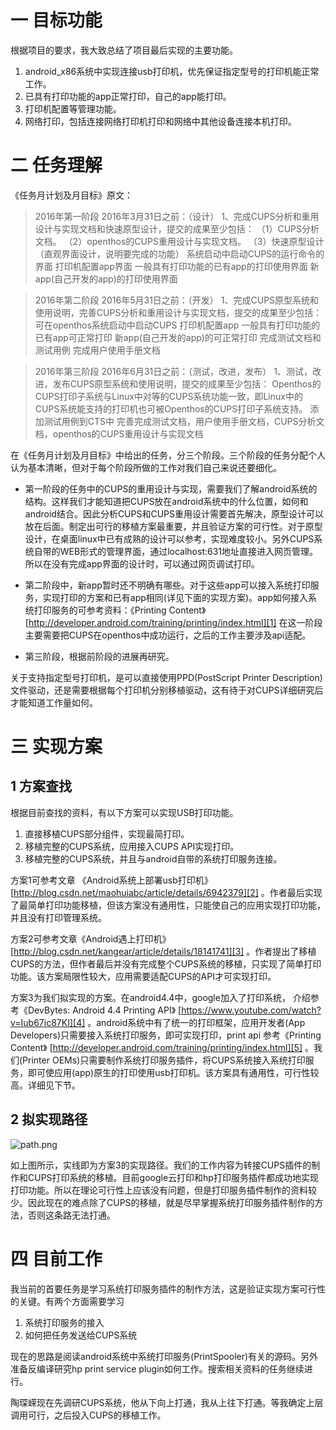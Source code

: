 # 一 目标功能

根据项目的要求，我大致总结了项目最后实现的主要功能。

1. android_x86系统中实现连接usb打印机，优先保证指定型号的打印机能正常工作。
2. 已具有打印功能的app正常打印，自己的app能打印。
3. 打印机配置等管理功能。
4. 网络打印，包括连接网络打印机打印和网络中其他设备连接本机打印。


# 二 任务理解

《任务月计划及月目标》原文：

> 2016年第一阶段    2016年3月31日之前：（设计）
1、完成CUPS分析和重用设计与实现文档和快速原型设计，提交的成果至少包括：
（1）CUPS分析文档。
（2）openthos的CUPS重用设计与实现文档。
（3）快速原型设计（直观界面设计，说明要完成的功能）
    系统启动中启动CUPS的运行命令的界面
    打印机配置app界面
    一般具有打印功能的已有app的打印使用界面
    新app(自己开发的app)的打印使用界面

> 2016年第二阶段    2016年5月31日之前：（开发）
1、完成CUPS原型系统和使用说明，完善CUPS分析和重用设计与实现文档，提交的成果至少包括：
    可在openthos系统启动中启动CUPS
    打印机配置app
    一般具有打印功能的已有app可正常打印
    新app(自己开发的app)的可正常打印
    完成测试文档和测试用例
    完成用户使用手册文档

> 2016年第三阶段    2016年6月31日之前：（测试，改进，发布）
1、测试，改进，发布CUPS原型系统和使用说明，提交的成果至少包括：
    Openthos的CUPS打印子系统与Linux中对等的CUPS系统功能一致，即Linux中的CUPS系统能支持的打印机也可被Openthos的CUPS打印子系统支持。
    添加测试用例到CTS中
    完善完成测试文档，用户使用手册文档，CUPS分析文档，openthos的CUPS重用设计与实现文档


在《任务月计划及月目标》中给出的任务，分三个阶段。三个阶段的任务分配个人认为基本清晰，但对于每个阶段所做的工作对我们自己来说还要细化。

- 第一阶段的任务中的CUPS的重用设计与实现，需要我们了解android系统的结构。这样我们才能知道把CUPS放在android系统中的什么位置，如何和android结合。因此分析CUPS和CUPS重用设计需要首先解决，原型设计可以放在后面。制定出可行的移植方案最重要，并且验证方案的可行性。对于原型设计，在桌面linux中已有成熟的设计可以参考，实现难度较小。另外CUPS系统自带的WEB形式的管理界面，通过localhost:631地址直接进入网页管理。所以在没有完成app界面的设计时，可以通过网页调试打印。


- 第二阶段中，新app暂时还不明确有哪些。对于这些app可以接入系统打印服务，实现打印的方案和已有app相同(详见下面的实现方案)。app如何接入系统打印服务的可参考资料：《Printing Content》 [http://developer.android.com/training/printing/index.html][1]
在这一阶段主要需要把CUPS在openthos中成功运行，之后的工作主要涉及api适配。

- 第三阶段，根据前阶段的进展再研究。

关于支持指定型号打印机，是可以直接使用PPD(PostScript Printer Description)文件驱动，还是需要根据每个打印机分别移植驱动，这有待于对CUPS详细研究后才能知道工作量如何。

# 三 实现方案

## 1 方案查找

根据目前查找的资料，有以下方案可以实现USB打印功能。
1. 直接移植CUPS部分组件，实现最简打印。
2. 移植完整的CUPS系统，应用接入CUPS API实现打印。
3. 移植完整的CUPS系统，并且与android自带的系统打印服务连接。

方案1可参考文章 《Android系统上部署usb打印机》 [http://blog.csdn.net/maohuiabc/article/details/6942379][2] 。作者最后实现了最简单打印功能移植，但该方案没有通用性，只能使自己的应用实现打印功能，并且没有打印管理系统。

方案2可参考文章《Android遇上打印机》 [http://blog.csdn.net/kangear/article/details/18141741][3] 。作者提出了移植CUPS的方法，但作者最后并没有完成整个CUPS系统的移植，只实现了简单打印功能。该方案局限性较大，应用需要适配CUPS的API才可实现打印。

方案3为我们拟实现的方案。在android4.4中，google加入了打印系统， 介绍参考《DevBytes: Android 4.4 Printing API》 [https://www.youtube.com/watch?v=Iub67ic87KI][4] 。android系统中有了统一的打印框架，应用开发者(App Developers)只需要接入系统打印服务，即可实现打印，print api 参考《Printing Content》 [http://developer.android.com/training/printing/index.html][5] 。我们(Printer OEMs)只需要制作系统打印服务插件，将CUPS系统接入系统打印服务，即可使应用(app)原生的打印使用usb打印机。该方案具有通用性，可行性较高。详细见下节。

## 2 拟实现路径

![path.png][6]

如上图所示，实线即为方案3的实现路径。我们的工作内容为转接CUPS插件的制作和CUPS打印系统的移植。目前google云打印和hp打印服务插件都成功地实现打印功能。所以在理论可行性上应该没有问题，但是打印服务插件制作的资料较少。因此现在的难点除了CUPS的移植，就是尽早掌握系统打印服务插件制作的方法，否则这条路无法打通。

# 四 目前工作

我当前的首要任务是学习系统打印服务插件的制作方法，这是验证实现方案可行性的关键。有两个方面需要学习

1. 系统打印服务的接入
2. 如何把任务发送给CUPS系统

现在的思路是阅读android系统中系统打印服务(PrintSpooler)有关的源码。另外准备反编译研究hp print service plugin如何工作。搜索相关资料的任务继续进行。

陶琛嵘现在先调研CUPS系统，他从下向上打通，我从上往下打通。等我确定上层调用可行，之后投入CUPS的移植工作。

  [1]: http://developer.android.com/training/printing/index.html
  [2]: http://blog.csdn.net/maohuiabc/article/details/6942379
  [3]: http://blog.csdn.net/kangear/article/details/18141741
  [4]: https://www.youtube.com/watch?v=Iub67ic87KI
  [5]: http://developer.android.com/training/printing/index.html
  [6]: https://github.com/HsingPeng/ALLGO/raw/master/raw/3987526971.png
